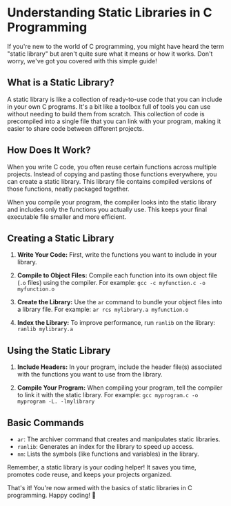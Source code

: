 # Understanding Static Libraries in C Programming

If you're new to the world of C programming, you might have heard the term "static library" but aren't quite sure what it means or how it works. Don't worry, we've got you covered with this simple guide!

## What is a Static Library?

A static library is like a collection of ready-to-use code that you can include in your own C programs. It's a bit like a toolbox full of tools you can use without needing to build them from scratch. This collection of code is precompiled into a single file that you can link with your program, making it easier to share code between different projects.

## How Does It Work?

When you write C code, you often reuse certain functions across multiple projects. Instead of copying and pasting those functions everywhere, you can create a static library. This library file contains compiled versions of those functions, neatly packaged together.

When you compile your program, the compiler looks into the static library and includes only the functions you actually use. This keeps your final executable file smaller and more efficient.

## Creating a Static Library

1. **Write Your Code:** First, write the functions you want to include in your library.

2. **Compile to Object Files:** Compile each function into its own object file (`.o` files) using the compiler. For example: `gcc -c myfunction.c -o myfunction.o`

3. **Create the Library:** Use the `ar` command to bundle your object files into a library file. For example: `ar rcs mylibrary.a myfunction.o`

4. **Index the Library:** To improve performance, run `ranlib` on the library: `ranlib mylibrary.a`

## Using the Static Library

1. **Include Headers:** In your program, include the header file(s) associated with the functions you want to use from the library.

2. **Compile Your Program:** When compiling your program, tell the compiler to link it with the static library. For example: `gcc myprogram.c -o myprogram -L. -lmylibrary`

## Basic Commands

- `ar`: The archiver command that creates and manipulates static libraries.
- `ranlib`: Generates an index for the library to speed up access.
- `nm`: Lists the symbols (like functions and variables) in the library.

Remember, a static library is your coding helper! It saves you time, promotes code reuse, and keeps your projects organized.

That's it! You're now armed with the basics of static libraries in C programming. Happy coding! 🚀